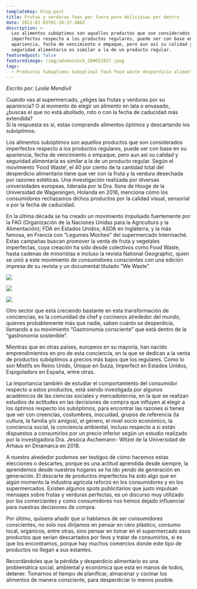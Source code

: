 ```yaml
---
templateKey: blog-post
title: Frutas y verduras feas por fuera pero deliciosas por dentro
date: 2021-01-05T01:30:37.986Z
description: >
  Los alimentos subóptimos son aquellos productos que son considerados
  imperfectos respecto a los productos regulares, puede ser con base en su
  apariencia, fecha de vencimiento o empaque, pero aun así su calidad y
  seguridad alimentaria es similar a la de un producto regular. 
featuredpost: false
featuredimage: /img/adobestock_280652917.jpeg
tags:
  - Productos Suboptimos Suboptimal food food waste desperdicio alimentario
---
```

*Escrito por: Leslie Mendivil*

Cuando vas al supermercado, ¿eliges las frutas y verduras por su apariencia? O al momento de elegir un alimento en lata o envasado, ¿buscas el que no está abollado, roto o con la fecha de caducidad más extendida?\
Si la respuesta es sí, estas comprando alimentos óptimos y descartando los subóptimos.

Los alimentos subóptimos son aquellos productos que son considerados imperfectos respecto a los productos regulares, puede ser con base en su apariencia, fecha de vencimiento o empaque, pero aun así su calidad y seguridad alimentaria es similar a la de un producto regular. Según el movimiento ‘Food Waste’, el 40 por ciento de la cantidad total del desperdicio alimentario tiene que ver con la fruta y la verdura desechada por razones estéticas. Una investigación realizada por diversas universidades europeas, liderada por la Dra. Ilona de Hooge de la Universidad de Wageningen, Holanda en 2016, menciona cómo los consumidores rechazamos dichos productos por la calidad visual, sensorial o por la fecha de caducidad.

En la última década se ha creado un movimiento impulsado fuertemente por la FAO (Organización de la Naciones Unidas para la Agricultura y la Alimentación); FDA en Estados Unidos; ASDA en Inglaterra; y la más famosa, en Francia con “Legumes Moches” del supermercado Intermaché. Estas campañas buscan promover la venta de fruta y vegetales imperfectas, cuya creación ha sido desde colectivos como Food Waste, hasta cadenas de minoristas e incluso la revista National Geographic, quien se unió a este movimiento de consumidores conscientes con una edición impresa de su revista y un documental titulado “We Waste”.

![](/img/ek9sm_txsasuk7j.jpg)



![](/img/inglorious-fruits-and-vegetables-v800.jpg)

![](/img/misfits_market_resized.jpg)

Otro sector que está creciendo bastante en esta transformación de conciencias, es la comunidad de chef y cocineros alrededor del mundo, quienes probablemente más que nadie, saben cuánto se desperdicia, llamando a su movimiento “Gastronomía consciente” que está dentro de la “gastronomía sostenible”.

Mientras que en otras países, europeos en su mayoría, han nacido emprendimientos en pro de esta conciencia, en la que se dedican a la venta de productos subóptimos a precios más bajos que los regulares. Como lo son Mistifs en Reino Unido, Ünique en Suiza, Imperfect en Estados Unidos, Espigoladors en España, entre otras.

La importancia también de estudiar el comportamiento del consumidor respecto a estos productos, está siendo investigada por algunos académicos de las ciencias sociales y mercadotecnia, en la que se realizan estudios de actitudes en las decisiones de compra que influyen al elegir a los óptimos respecto los subóptimos, para encontrar las razones si tienes que ver con creencias, costumbres, inocuidad, grupos de referencia (la cultura, la familia y/o amigos), el género, el nivel socio económico, la conciencia social, la conciencia ambiental, incluso respecto a si están dispuestos a consumirlos por un precio inferior según un estudio realizado por la investigadora Dra. Jessica Aschemann- Witzel de la Universidad de Arhaus en Dinamarca en 2018.

A nuestro alrededor podemos ser testigos de cómo hacemos estas elecciones o descartes, porque es una actitud aprendida desde siempre, la aprendemos desde nuestros hogares se ha ido yendo de generación en generación. El descarte de productos imperfectos ha sido algo que en algún momento la industria agrícola reforzó en los consumidores y en los supermercados. Existen algunos spots publicitarios que justo impulsan mensajes sobre frutas y verduras perfectas, es un discurso muy utilizado por los comerciantes y como consumidores nos hemos dejado influenciar para nuestras decisiones de compra.

Por último, quisiera añadir que si hablamos de ser consumidores conscientes, no solo nos dirijamos en pensar en cero plástico, consumo local, orgánicos, entre otras, sino pensar en tomar en el supermercado esos productos que serían descartados por feos y tratar de consumirlos, si es que los encontramos, porque hay muchos comercios donde este tipo de productos no llegan a sus estantes.

Recordándoles que la pérdida y desperdicio alimentario es una problemática social, ambiental y económica que está en manos de todos, detener. Tomarnos el tiempo de planificar, almacenar y cocinar los alimentos de manera consciente, para desperdiciar lo menos posible.